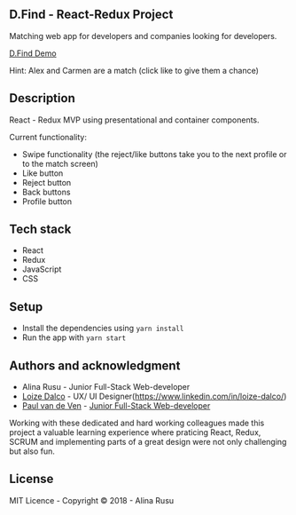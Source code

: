 ## D.Find - React-Redux Project
Matching web app for developers and companies looking for developers.

[D.Find Demo](https://xenodochial-kare-750acf.netlify.com/)

Hint: Alex and Carmen are a match (click like to give them a chance)

## Description
React - Redux MVP using presentational and container components.

Current functionality:
* Swipe functionality (the reject/like buttons take you to the next profile or to the match screen)
* Like button
* Reject button
* Back buttons
* Profile button

## Tech stack
* React
* Redux
* JavaScript
* CSS

## Setup 
* Install the dependencies using `yarn install`
* Run the app with `yarn start`

## Authors and acknowledgment
* Alina Rusu - Junior Full-Stack Web-developer
* [Loize Dalco](https://loized.com/) - UX/ UI Designer(https://www.linkedin.com/in/loize-dalco/)
* [Paul van de Ven](https://github.com/pvdvpebble) - [Junior Full-Stack Web-developer](https://www.linkedin.com/in/pvdvpebble/)

Working with these dedicated and hard working colleagues made this project a valuable learning experience where praticing React, Redux, SCRUM and implementing parts of a great design were not only challenging but also fun.

## License
MIT Licence - Copyright &copy; 2018 - Alina Rusu
